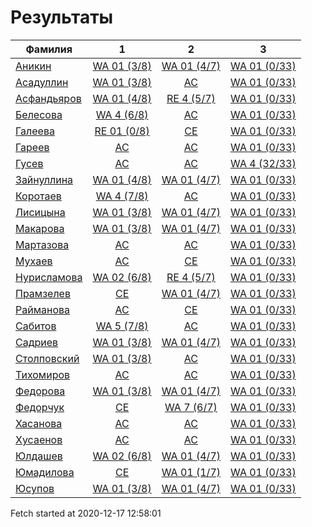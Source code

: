 # Результаты
Фамилия | 1| 2| 3
---|:---:|:---:|:---:
[Аникин](Аникин/README.md)  | [WA 01 (3/8)](Аникин/1.md) | [WA 01 (4/7)](Аникин/2.md) | [WA 01 (0/33)](Аникин/3.md)
[Асадуллин](Асадуллин/README.md)  | [WA 01 (3/8)](Асадуллин/1.md) | [AC](Асадуллин/2.md) | [WA 01 (0/33)](Асадуллин/3.md)
[Асфандьяров](Асфандьяров/README.md)  | [WA 01 (4/8)](Асфандьяров/1.md) | [RE 4 (5/7)](Асфандьяров/2.md) | [WA 01 (0/33)](Асфандьяров/3.md)
[Белесова](Белесова/README.md)  | [WA 4 (6/8)](Белесова/1.md) | [AC](Белесова/2.md) | [WA 01 (0/33)](Белесова/3.md)
[Галеева](Галеева/README.md)  | [RE 01 (0/8)](Галеева/1.md) | [CE](Галеева/2.md) | [WA 01 (0/33)](Галеева/3.md)
[Гареев](Гареев/README.md)  | [AC](Гареев/1.md) | [AC](Гареев/2.md) | [WA 01 (0/33)](Гареев/3.md)
[Гусев](Гусев/README.md)  | [AC](Гусев/1.md) | [AC](Гусев/2.md) | [WA 4 (32/33)](Гусев/3.md)
[Зайнуллина](Зайнуллина/README.md)  | [WA 01 (4/8)](Зайнуллина/1.md) | [WA 01 (4/7)](Зайнуллина/2.md) | [WA 01 (0/33)](Зайнуллина/3.md)
[Коротаев](Коротаев/README.md)  | [WA 4 (7/8)](Коротаев/1.md) | [AC](Коротаев/2.md) | [WA 01 (0/33)](Коротаев/3.md)
[Лисицына](Лисицына/README.md)  | [WA 01 (3/8)](Лисицына/1.md) | [WA 01 (4/7)](Лисицына/2.md) | [WA 01 (0/33)](Лисицына/3.md)
[Макарова](Макарова/README.md)  | [WA 01 (3/8)](Макарова/1.md) | [WA 01 (4/7)](Макарова/2.md) | [WA 01 (0/33)](Макарова/3.md)
[Мартазова](Мартазова/README.md)  | [AC](Мартазова/1.md) | [AC](Мартазова/2.md) | [WA 01 (0/33)](Мартазова/3.md)
[Мухаев](Мухаев/README.md)  | [AC](Мухаев/1.md) | [CE](Мухаев/2.md) | [WA 01 (0/33)](Мухаев/3.md)
[Нурисламова](Нурисламова/README.md)  | [WA 02 (6/8)](Нурисламова/1.md) | [RE 4 (5/7)](Нурисламова/2.md) | [WA 01 (0/33)](Нурисламова/3.md)
[Прамзелев](Прамзелев/README.md)  | [CE](Прамзелев/1.md) | [WA 01 (4/7)](Прамзелев/2.md) | [WA 01 (0/33)](Прамзелев/3.md)
[Райманова](Райманова/README.md)  | [AC](Райманова/1.md) | [CE](Райманова/2.md) | [WA 01 (0/33)](Райманова/3.md)
[Сабитов](Сабитов/README.md)  | [WA 5 (7/8)](Сабитов/1.md) | [AC](Сабитов/2.md) | [WA 01 (0/33)](Сабитов/3.md)
[Садриев](Садриев/README.md)  | [WA 01 (3/8)](Садриев/1.md) | [WA 01 (4/7)](Садриев/2.md) | [WA 01 (0/33)](Садриев/3.md)
[Столповский](Столповский/README.md)  | [WA 01 (3/8)](Столповский/1.md) | [AC](Столповский/2.md) | [WA 01 (0/33)](Столповский/3.md)
[Тихомиров](Тихомиров/README.md)  | [AC](Тихомиров/1.md) | [AC](Тихомиров/2.md) | [WA 01 (0/33)](Тихомиров/3.md)
[Федорова](Федорова/README.md)  | [WA 01 (3/8)](Федорова/1.md) | [WA 01 (4/7)](Федорова/2.md) | [WA 01 (0/33)](Федорова/3.md)
[Федорчук](Федорчук/README.md)  | [CE](Федорчук/1.md) | [WA 7 (6/7)](Федорчук/2.md) | [WA 01 (0/33)](Федорчук/3.md)
[Хасанова](Хасанова/README.md)  | [AC](Хасанова/1.md) | [AC](Хасанова/2.md) | [WA 01 (0/33)](Хасанова/3.md)
[Хусаенов](Хусаенов/README.md)  | [AC](Хусаенов/1.md) | [AC](Хусаенов/2.md) | [WA 01 (0/33)](Хусаенов/3.md)
[Юлдашев](Юлдашев/README.md)  | [WA 02 (6/8)](Юлдашев/1.md) | [WA 01 (4/7)](Юлдашев/2.md) | [WA 01 (0/33)](Юлдашев/3.md)
[Юмадилова](Юмадилова/README.md)  | [CE](Юмадилова/1.md) | [WA 01 (1/7)](Юмадилова/2.md) | [WA 01 (0/33)](Юмадилова/3.md)
[Юсупов](Юсупов/README.md)  | [WA 01 (3/8)](Юсупов/1.md) | [WA 01 (4/7)](Юсупов/2.md) | [WA 01 (0/33)](Юсупов/3.md)

Fetch started at 2020-12-17 12:58:01
